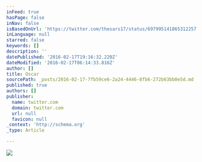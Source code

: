 ```yaml
---
inFeed: true
hasPage: false
inNav: false
isBasedOnUrl: 'https://twitter.com/thesars17/status/697995141865312257'
inLanguage: null
starred: false
keywords: []
description: ''
datePublished: '2016-02-17T19:16:32.220Z'
dateModified: '2016-02-17T06:14:33.816Z'
author: []
title: Oscar
sourcePath: _posts/2016-02-17-7fb59ce6-2a24-4446-8fb6-272b63bb0e5d.md
published: true
authors: []
publisher:
  name: twitter.com
  domain: twitter.com
  url: null
  favicon: null
_context: 'http://schema.org'
_type: Article

---
```

![](https://s3-us-west-2.amazonaws.com/the-grid-img/p/3a7e9b1c04885318bb91b70a742311411133e77a.jpg)